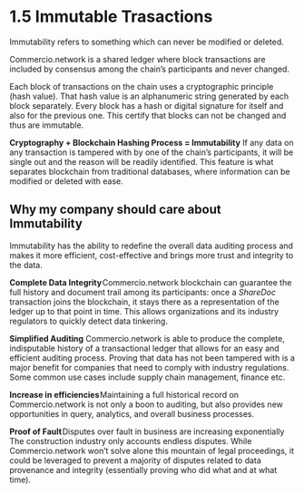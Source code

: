 # 1.5 Immutable Trasactions

Immutability refers to something which can never be modified or deleted.

Commercio.network is a shared ledger where block transactions are included by consensus among the chain’s participants and never changed.

Each block of transactions on the chain uses a cryptographic principle (hash value). That hash value is an alphanumeric string generated by each block separately. Every block has a hash or digital signature for itself and also for the previous one. This certify that blocks can not be changed and thus are immutable.

 **Cryptography + Blockchain Hashing Process = Immutability** If any data on any transaction is tampered with by one of the chain’s participants, it will be single out and the reason will be readily identified. This feature is what separates blockchain from traditional databases, where information can be modified or deleted with ease.

## Why my company should care about Immutability

Immutability has the ability to redefine the overall data auditing process and makes it more efficient, cost-effective and brings more trust and integrity to the data.

**Complete Data Integrity** Commercio.network blockchain can guarantee the full history and document trail among its participants: once a _ShareDoc_ transaction joins the blockchain, it stays there as a representation of the ledger up to that point in time.  This allows organizations and its industry regulators to quickly detect data tinkering.

**Simplified Auditing** Commercio.network is able to produce the complete, indisputable history of a transactional ledger that allows for an easy and efficient auditing process. Proving that data has not been tampered with is a major benefit for companies that need to comply with industry regulations. Some common use cases include supply chain management, finance etc.

**Increase in efficiencies** Maintaining a full historical record on Commercio.network is not only a boon to auditing, but also provides new opportunities in query, analytics, and overall business processes.

**Proof of Fault** Disputes over fault in business are increasing exponentially The construction industry only accounts endless disputes. While Commercio.network won’t solve alone this mountain of legal proceedings, it could be leveraged to prevent a majority of disputes related to data provenance and integrity (essentially proving who did what and at what time).
